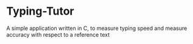 # Typing-Tutor
A simple application written in C, to measure typing speed and measure accuracy with respect to a reference text 
